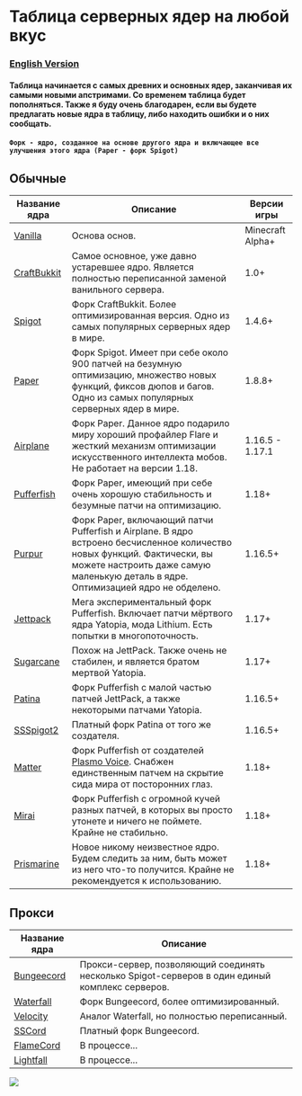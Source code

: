 # Таблица серверных ядер на любой вкус

### [English Version](https://github.com/bottleofench/minecraft-content-bestiary/blob/main/mods/server-software_en.md)

#### Таблица начинается с самых древних и основных ядер, заканчивая их самыми новыми апстримами. Со временем таблица будет пополняться. Также я буду очень благодарен, если вы будете предлагать новые ядра в таблицу, либо находить ошибки и о них сообщать.

#### `Форк - ядро, созданное на основе другого ядра и включающее все улучшения этого ядра (Paper - форк Spigot)`

## Обычные

| Название ядра | Описание | Версии игры |
| --- | --- | --- |
| [Vanilla](https://getbukkit.org/download/vanilla) | Основа основ. | Minecraft Alpha+ |
| [CraftBukkit](https://getbukkit.org/download/craftbukkit) | Самое основное, уже давно устаревшее ядро. Является полностью переписанной заменой ванильного сервера. | 1.0+ |
| [Spigot](https://getbukkit.org/download/spigot) | Форк CraftBukkit. Более оптимизированная версия. Одно из самых популярных серверных ядер в мире. | 1.4.6+ |
| [Paper](https://github.com/PaperMC/Paper) | Форк Spigot. Имеет при себе около 900 патчей на безумную оптимизацию, множество новых функций, фиксов дюпов и багов. Одно из самых популярных серверных ядер в мире. | 1.8.8+ |
| [Airplane](https://airplane.gg) | Форк Paper. Данное ядро подарило миру хороший профайлер Flare и жесткий механизм оптимизации искусственного интеллекта мобов. Не работает на версии 1.18. | 1.16.5 - 1.17.1 |
| [Pufferfish](https://github.com/pufferfish-gg/Pufferfish) | Форк Paper, имеющий при себе очень хорошую стабильность и безумные патчи на оптимизацию. | 1.18+ |
| [Purpur](https://github.com/PurpurMC/Purpur) | Форк Paper, включающий патчи Pufferfish и Airplane. В ядро встроено бесчисленное количество новых функций. Фактически, вы можете настроить даже самую маленькую деталь в ядре. Оптимизацией ядро не обделено. | 1.16.5+ |
| [Jettpack](https://gitlab.com/Titaniumtown/JettPack) | Мега экспериментальный форк Pufferfish. Включает патчи мёртвого ядра Yatopia, мода Lithium. Есть попытки в многопоточность. | 1.17+ |
| [Sugarcane](https://github.com/SugarcaneMC/Sugarcane) | Похож на JettPack. Также очень не стабилен, и является братом мертвой Yatopia. | 1.17+ |
| [Patina](https://github.com/PatinaMC/Patina) | Форк Pufferfish с малой частью патчей JettPack, а также некоторыми патчами Yatopia. | 1.16.5+ |
| [SSSpigot2](https://www.mc-market.org/resources/14122/) | Платный форк Patina от того же создателя. | 1.16.5+ |
| [Matter](https://github.com/plasmoapp/matter) | Форк Pufferfish от создателей [Plasmo Voice](https://modrinth.com/mod/plasmo-voice). Снабжен единственным патчем на скрытие сида мира от посторонних глаз. | 1.18+ |
| [Mirai](https://github.com/etil2jz/Mirai) | Форк Pufferfish с огромной кучей разных патчей, в которых вы просто утонете и ничего не поймете. Крайне не стабильно. | 1.18+ |
| [Prismarine](https://github.com/PrismarineTeam/Prismarine) | Новое никому неизвестное ядро. Будем следить за ним, быть может из него что-то получится. Крайне не рекомендуется к использованию. | 1.18+ |

## Прокси

| Название ядра | Описание |
| --- | --- |
| [Bungeecord](https://www.spigotmc.org/wiki/bungeecord-installation/) | Прокси-сервер, позволяющий соединять несколько Spigot-серверов в один единый комплекс серверов. |
| [Waterfall](https://github.com/PaperMC/Waterfall) | Форк Bungeecord, более оптимизированный. |
| [Velocity](https://github.com/PaperMC/Velocity) | Аналог Waterfall, но полностью переписанный. |
| [SSCord](https://www.mc-market.org/resources/14562/) | Платный форк Bungeecord. |
| [FlameCord](https://github.com/2lstudios-mc/FlameCord) | В процессе... |
| [Lightfall](https://github.com/ArclightPowered/lightfall) | В процессе... |

<img src="https://raw.githubusercontent.com/saboooor/fork-graph/main/img.png">